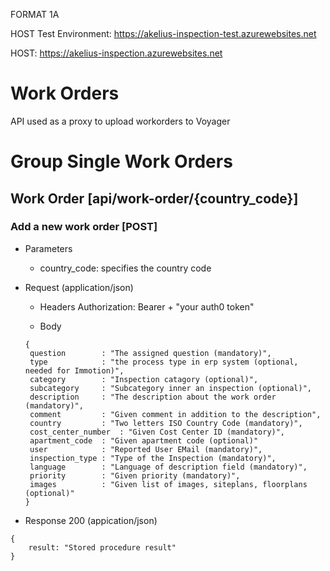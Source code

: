FORMAT 1A

HOST  Test Environment: https://akelius-inspection-test.azurewebsites.net

HOST: https://akelius-inspection.azurewebsites.net

# Work Orders 

API used as a proxy to upload workorders to Voyager

# Group Single Work Orders

## Work Order [api/work-order/{country_code}]

### Add a new work order [POST] 

+ Parameters
  + country_code: specifies the country code

+ Request (application/json)
  + Headers
    Authorization: Bearer + "your auth0 token"

  + Body
  ```
  {
   question        : "The assigned question (mandatory)",
   type            : "the process type in erp system (optional, needed for Immotion)",
   category        : "Inspection catagory (optional)",
   subcategory     : "Subcategory inner an inspection (optional)",
   description     : "The description about the work order (mandatory)",
   comment         : "Given comment in addition to the description",
   country         : "Two letters ISO Country Code (mandatory)",
   cost_center_number  : "Given Cost Center ID (mandatory)",
   apartment_code  : "Given apartment code (optional)"
   user            : "Reported User EMail (mandatory)",
   inspection_type : "Type of the Inspection (mandatory)",
   language        : "Language of description field (mandatory)",
   priority        : "Given priority (mandatory)",
   images          : "Given list of images, siteplans, floorplans (optional)"
  } 
  ```


+ Response 200 (appication/json)

```
{    
    result: "Stored procedure result"
}
```



